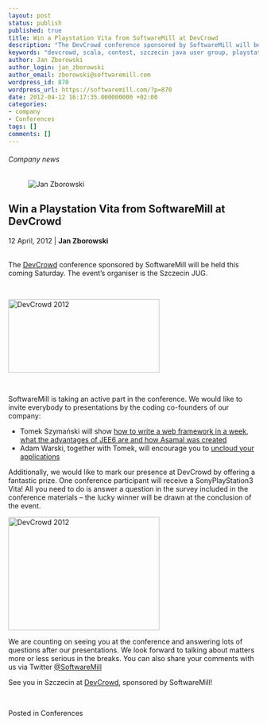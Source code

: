 ```yaml
---
layout: post
status: publish
published: true
title: Win a Playstation Vita from SoftwareMill at DevCrowd
description: "The DevCrowd conference sponsored by SoftwareMill will be held this coming Saturday. The event's organiser is the Szczecin JUG."
keywords: "devcrowd, scala, contest, szczecin java user group, playstation"
author: Jan Zborowski
author_login: jan_zborowski
author_email: zborowski@softwaremill.com
wordpress_id: 870
wordpress_url: https://softwaremill.com/?p=870
date: 2012-04-12 16:17:35.000000000 +02:00
categories:
- company
- Conferences
tags: []
comments: []
---
```


<h6>Company news</h6>
<div class="post-header clearfix">
<figure><div class="image"><img src="https://softwaremill.com/wp-content/uploads/2013/04/zborowski.jpg" alt="Jan Zborowski"></div></figure><div class="title">
<h2 class="font-dark-blue font-normal">Win a Playstation Vita from SoftwareMill at DevCrowd</h2>12 April, 2012 | <b>Jan Zborowski</b><br><br>
</div>
</div>
<div class="post-rows"><div class="text">
<p id="Postyarchiwalne-WinaPlaystationVitafromSoftwareMillatDevCrowd">The <a title="http://devcrowd.pl/" href="http://devcrowd.pl/" rel="nofollow">DevCrowd</a> conference sponsored by SoftwareMill will be held this coming Saturday. The event’s organiser is the Szczecin JUG.</p>
<pre> </pre>
<p><img title="DevCrowd 2012" alt="DevCrowd 2012" src="https://kiwi.softwaremill.com/download/attachments/24412402/image2013-7-1%2012%3A42%3A52.png?version=1&amp;modificationDate=1372761733466&amp;api=v2" width="304" height="148" data-image-src="/download/attachments/24412402/image2013-7-1%2012%3A42%3A52.png?version=1&amp;modificationDate=1372761733466&amp;api=v2"></p>
<pre> </pre>
<p>SoftwareMill is taking an active part in the conference. We would like to invite everybody to presentations by the coding co-founders of our company:</p>
<ul>
<li>Tomek Szymański will show <a title="http://devcrowd.pl/index.php/125-2/" href="http://devcrowd.pl/index.php/125-2/" rel="nofollow">how to write a web framework in a week, what the advantages of JEE6 are and how Asamal was created</a>
</li>
<li>Adam Warski, together with Tomek, will encourage you to <a title="http://devcrowd.pl/index.php/143-2/" href="http://devcrowd.pl/index.php/143-2/" rel="nofollow">uncloud your applications</a>
</li>
</ul>
<p>Additionally, we would like to mark our presence at DevCrowd by offering a fantastic prize. One conference participant will receive a SonyPlayStation3 Vita! All you need to do is answer a question in the survey included in the conference materials – the lucky winner will be drawn at the conclusion of the event.</p>
<p><img title="DevCrowd 2012" alt="DevCrowd 2012" src="https://kiwi.softwaremill.com/download/attachments/24412402/image2013-7-1%2012%3A43%3A8.png?version=1&amp;modificationDate=1372761749250&amp;api=v2" width="304" height="228" data-image-src="/download/attachments/24412402/image2013-7-1%2012%3A43%3A8.png?version=1&amp;modificationDate=1372761749250&amp;api=v2"></p>
<p>We are counting on seeing you at the conference and answering lots of questions after our presentations. We look forward to talking about matters more or less serious in the breaks. You can also share your comments with us via Twitter <a href="http://twitter.com/#!/softwaremill" rel="nofollow">@SoftwareMill</a></p>
<p>See you in Szczecin at <a title="http://devcrowd.pl/" href="http://devcrowd.pl/" rel="nofollow">DevCrowd</a>, sponsored by SoftwareMill!</p>
<p> </p>
</div></div>
<div class="post-footer">Posted in Conferences</div>
